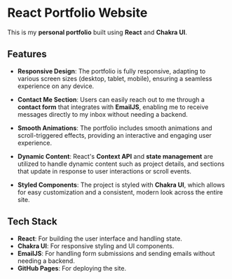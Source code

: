 # React Portfolio Website

This is my **personal portfolio** built using **React** and **Chakra UI**.

## Features

- **Responsive Design**: The portfolio is fully responsive, adapting to various screen sizes (desktop, tablet, mobile), ensuring a seamless experience on any device.
  
- **Contact Me Section**: Users can easily reach out to me through a **contact form** that integrates with **EmailJS**, enabling me to receive messages directly to my inbox without needing a backend.

- **Smooth Animations**: The portfolio includes smooth animations and scroll-triggered effects, providing an interactive and engaging user experience.

- **Dynamic Content**: React's **Context API** and **state management** are utilized to handle dynamic content such as project details, and sections that update in response to user interactions or scroll events.

- **Styled Components**: The project is styled with **Chakra UI**, which allows for easy customization and a consistent, modern look across the entire site.

## Tech Stack

- **React**: For building the user interface and handling state.
- **Chakra UI**: For responsive styling and UI components.
- **EmailJS**: For handling form submissions and sending emails without needing a backend.
- **GitHub Pages**: For deploying the site.
